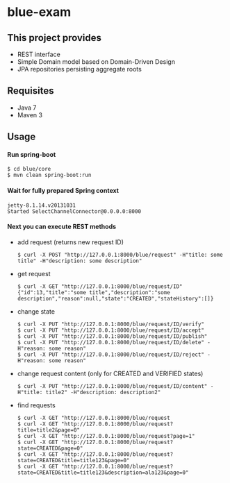 # blue-exam

## This project provides
* REST interface
* Simple Domain model based on Domain-Driven Design 
* JPA repositories persisting aggregate roots

## Requisites
* Java 7
* Maven 3

## Usage
#### Run spring-boot
```
$ cd blue/core
$ mvn clean spring-boot:run
```

#### Wait for fully prepared Spring context
```
jetty-8.1.14.v20131031
Started SelectChannelConnector@0.0.0.0:8000
```
#### Next you can execute REST methods
  
* add request (returns new request ID)
  ```
  $ curl -X POST "http://127.0.0.1:8000/blue/request" -H"title: some title" -H"description: some description"
  ```
 
* get request
  ```
  $ curl -X GET "http://127.0.0.1:8000/blue/request/ID"
  {"id":13,"title":"some title","description":"some description","reason":null,"state":"CREATED","stateHistory":[]}
  ```
* change state
  ```
  $ curl -X PUT "http://127.0.0.1:8000/blue/request/ID/verify"
  $ curl -X PUT "http://127.0.0.1:8000/blue/request/ID/accept"
  $ curl -X PUT "http://127.0.0.1:8000/blue/request/ID/publish"
  $ curl -X PUT "http://127.0.0.1:8000/blue/request/ID/delete" -H"reason: some reason"
  $ curl -X PUT "http://127.0.0.1:8000/blue/request/ID/reject" -H"reason: some reason"
  ```

* change request content (only for CREATED and VERIFIED states)
  ```
  $ curl -X PUT "http://127.0.0.1:8000/blue/request/ID/content" -H"title: title2" -H"description: description2"
  ```

* find requests
  ```
  $ curl -X GET "http://127.0.0.1:8000/blue/request
  $ curl -X GET "http://127.0.0.1:8000/blue/request?title=title2&page=0"
  $ curl -X GET "http://127.0.0.1:8000/blue/request?page=1"
  $ curl -X GET "http://127.0.0.1:8000/blue/request?state=CREATED&page=0"
  $ curl -X GET "http://127.0.0.1:8000/blue/request?state=CREATED&title=title123&page=0"
  $ curl -X GET "http://127.0.0.1:8000/blue/request?state=CREATED&title=title123&description=ala123&page=0"
  ```

